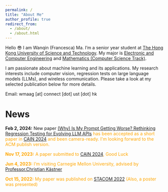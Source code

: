 ```yaml
---
permalink: /
title: "About Me"
author_profile: true
redirect_from: 
  - /about/
  - /about.html
---
```


Hello 😎 I am Wanqin (Francesca) Ma. I’m a senior year student at [The Hong Kong University of Science and Technology](https://hkust.edu.hk/). My major is [Electronic and Computer Engineering](https://ece.hkust.edu.hk/) and [Mathematics (Computer Science Track)](https://www.math.hkust.edu.hk/).

I am passionate about machine learning and its applications. My research interests include computer vision, regression tests on large language models (LLMs), and wireless communication. Please take a look at my selected publication below for more details.

Email: wmaag [at] connect [dot] ust [dot] hk

News
======
**Feb  2, 2024:**       New paper <font color=Orange>[(Why) Is My Prompt Getting Worse? Rethinking Regression Testing for Evolving LLM APIs](https://arxiv.org/abs/2311.11123) has been accepted as a short paper in [CAIN 2024](https://conf.researchr.org/track/cain-2024/cain-2024-call-for-papers) and been camera-ready. I'm looking forward to the ACM publish version.

**Nov 17, 2023:**       A paper submitted to [CAIN 2024](https://conf.researchr.org/track/cain-2024/cain-2024-call-for-papers), Good Luck

**Jun  4, 2023:**      I’m visiting Carnegie Mellon University, advised by [Professor.Christian Kästner](https://www.cs.cmu.edu/~ckaestne/)

**Oct 15, 2022:**      My paper was published on [STACOM 2022](https://stacom.github.io/stacom2022/) (Also, a poster was presented)



